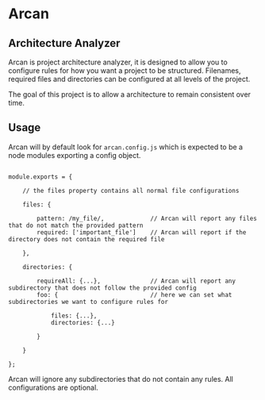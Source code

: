 # Arcan
## Architecture Analyzer

Arcan is project architecture analyzer, it is designed to allow
you to configure rules for how you want a project to be structured.
Filenames, required files and directories can be configured at all
levels of the project.

The goal of this project is to allow a architecture to remain
consistent over time.

## Usage

Arcan will by default look for `arcan.config.js` which is expected
to be a node modules exporting a config object.

```

module.exports = {

    // the files property contains all normal file configurations

    files: {

        pattern: /my_file/,             // Arcan will report any files that do not match the provided pattern
        required: ['important_file']    // Arcan will report if the directory does not contain the required file

    },

    directories: {

        requireAll: {...},              // Arcan will report any subdirectory that does not follow the provided config
        foo: {                          // here we can set what subdirectories we want to configure rules for

            files: {...},
            directories: {...}

        }

    }

};

```

Arcan will ignore any subdirectories that do not contain any rules.
All configurations are optional.
